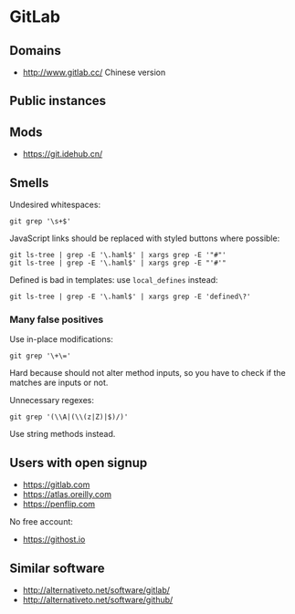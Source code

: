 # GitLab

## Domains

- <http://www.gitlab.cc/> Chinese version

## Public instances

## Mods

- <https://git.idehub.cn/>

## Smells

Undesired whitespaces:

    git grep '\s+$'

JavaScript links should be replaced with styled buttons where possible:

    git ls-tree | grep -E '\.haml$' | xargs grep -E '"#"'
    git ls-tree | grep -E '\.haml$' | xargs grep -E "'#'"

Defined is bad in templates: use `local_defines` instead:

    git ls-tree | grep -E '\.haml$' | xargs grep -E 'defined\?'

### Many false positives

Use in-place modifications:

    git grep '\+\='

Hard because should not alter method inputs,
so you have to check if the matches are inputs or not.

Unnecessary regexes:

    git grep '(\\A|(\\(z|Z)|$)/)'

Use string methods instead.

## Users with open signup

- https://gitlab.com
- https://atlas.oreilly.com
- https://penflip.com

No free account:

- https://githost.io

## Similar software

- <http://alternativeto.net/software/gitlab/>
- <http://alternativeto.net/software/github/>
